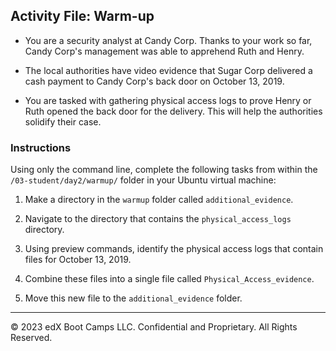 ## Activity File: Warm-up

- You are a security analyst at Candy Corp. Thanks to your work so far, Candy Corp's management was able to apprehend Ruth and Henry.

- The local authorities have video evidence that Sugar Corp delivered a cash payment to Candy Corp's back door on October 13, 2019.

- You are tasked with gathering physical access logs to prove Henry or Ruth opened the back door for the delivery. This will help the authorities solidify their case.

### Instructions

Using only the command line, complete the following tasks from within the `/03-student/day2/warmup/` folder in your Ubuntu virtual machine:
  
  1. Make a directory in the `warmup` folder called `additional_evidence`.

  2. Navigate to the directory that contains the `physical_access_logs` directory.

  3. Using preview commands, identify the physical access logs that contain files for October 13, 2019.

  4. Combine these files into a single file called `Physical_Access_evidence`.
  
  5. Move this new file to the `additional_evidence` folder.
  
---

&copy; 2023 edX Boot Camps LLC. Confidential and Proprietary. All Rights Reserved.
